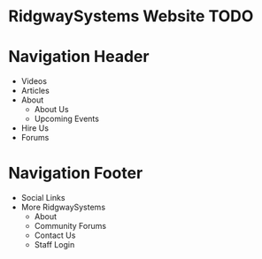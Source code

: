 # RidgwaySystems Website TODO

# Navigation Header
- Videos
- Articles
- About
  - About Us
  - Upcoming Events
- Hire Us
- Forums

# Navigation Footer
- Social Links
- More RidgwaySystems
  - About
  - Community Forums
  - Contact Us
  - Staff Login

